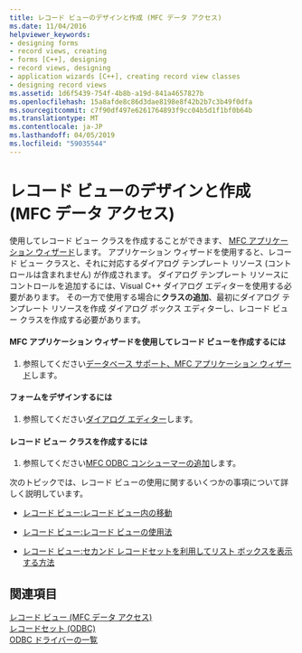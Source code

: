 ```yaml
---
title: レコード ビューのデザインと作成 (MFC データ アクセス)
ms.date: 11/04/2016
helpviewer_keywords:
- designing forms
- record views, creating
- forms [C++], designing
- record views, designing
- application wizards [C++], creating record view classes
- designing record views
ms.assetid: 1d6f5439-754f-4b8b-a19d-841a4657827b
ms.openlocfilehash: 15a8afde8c86d3dae8198e8f42b2b7c3b49f0dfa
ms.sourcegitcommit: c7f90df497e6261764893f9cc04b5d1f1bf0b64b
ms.translationtype: MT
ms.contentlocale: ja-JP
ms.lasthandoff: 04/05/2019
ms.locfileid: "59035544"
---
```

# <a name="designing-and-creating-a-record-view--mfc-data-access"></a>レコード ビューのデザインと作成 (MFC データ アクセス)

使用してレコード ビュー クラスを作成することができます、 [MFC アプリケーション ウィザード](../mfc/reference/database-support-mfc-application-wizard.md)します。 アプリケーション ウィザードを使用すると、レコード ビュー クラスと、それに対応するダイアログ テンプレート リソース (コントロールは含まれません) が作成されます。 ダイアログ テンプレート リソースにコントロールを追加するには、Visual C++ ダイアログ エディターを使用する必要があります。 その一方で使用する場合に**クラスの追加**、最初にダイアログ テンプレート リソースを作成 ダイアログ ボックス エディターし、レコード ビュー クラスを作成する必要があります。

#### <a name="to-create-your-record-view-with-the-mfc-application-wizard"></a>MFC アプリケーション ウィザードを使用してレコード ビューを作成するには

1. 参照してください[データベース サポート、MFC アプリケーション ウィザード](../mfc/reference/database-support-mfc-application-wizard.md)します。

#### <a name="to-design-your-form"></a>フォームをデザインするには

1. 参照してください[ダイアログ エディター](../windows/dialog-editor.md)します。

#### <a name="to-create-your-record-view-class"></a>レコード ビュー クラスを作成するには

1. 参照してください[MFC ODBC コンシューマーの追加](../mfc/reference/adding-an-mfc-odbc-consumer.md)します。

次のトピックでは、レコード ビューの使用に関するいくつかの事項について詳しく説明しています。

- [レコード ビュー:レコード ビュー内の移動](../data/supporting-navigation-in-a-record-view-mfc-data-access.md)

- [レコード ビュー:レコード ビューの使用法](../data/using-a-record-view-mfc-data-access.md)

- [レコード ビュー:セカンド レコードセットを利用してリスト ボックスを表示する方法](../data/filling-a-list-box-from-a-second-recordset-mfc-data-access.md)

## <a name="see-also"></a>関連項目

[レコード ビュー (MFC データ アクセス)](../data/record-views-mfc-data-access.md)<br/>
[レコードセット (ODBC)](../data/odbc/recordset-odbc.md)<br/>
[ODBC ドライバーの一覧](../data/odbc/odbc-driver-list.md)